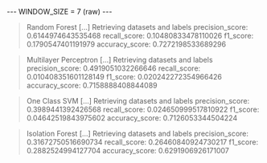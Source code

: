 
 --- WINDOW_SIZE = 7 (raw) --- 


> Random Forest
[...] Retrieving datasets and labels
precision_score: 0.6144974643535468
recall_score: 0.10480833478110026
f1_score: 0.1790547401191979
accuracy_score: 0.7272198533689296


> Multilayer Perceptron
[...] Retrieving datasets and labels
precision_score: 0.4919051032266646
recall_score: 0.010408351601128149
f1_score: 0.020242272354966426
accuracy_score: 0.7158888408844089


> One Class SVM
[...] Retrieving datasets and labels
precision_score: 0.3989441392426568
recall_score: 0.024650999517810922
f1_score: 0.04642519843975602
accuracy_score: 0.7126053344504224


> Isolation Forest
[...] Retrieving datasets and labels
precision_score: 0.31672750516690734
recall_score: 0.26460840924730217
f1_score: 0.2882524994127704
accuracy_score: 0.6291906926171007
